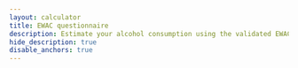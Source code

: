```yaml
---
layout: calculator
title: EWAC questionnaire 
description: Estimate your alcohol consumption using the validated EWAC tool <span class="badge badge-warning">experimental</span>
hide_description: true
disable_anchors: true
---
```



<div class="container">
    <div class="row">
        <main class="col-12 layout-page__main">
            <!--  <section class="mobile-toc border mb-3 p-3 d-md-none">
                  <div class="d-flex align-items-center">
                      <h2 class="mb-0">Table of Contents</h2>

                      <button
                              class="js-only ml-2 toggle-toc"
                              aria-controls="mobileTOC"
                              aria-label="Toggle table of contents"
                              aria-expanded="true"
                      >
                          <span aria-hidden="true" data-role="toggle">Hide</span>
                      </button>
                  </div>


                  <ul id="mobileTOC" class="js-toc mb-0 mt-2">
                      <li><a href="#how-often-do-you-have-a-drink-containing-alcohol">How often do you have a drink
                          containing alcohol?</a></li>
                      <li><a href="#how-many-units-of-alcohol-do-you-have-on-a-typical-day-when-you-are-drinking">How many
                          units of alcohol do you have on a typical day when you are drinking?</a></li>
                      <li><a href="#how-often-have-you-had-6-or-more-units-on-a-single-occasion-in-the-last-year">How
                          often have you had 6 or more units on a single occasion in the last year?</a>
                          <ul>
                              <li><a href="#results-header">Your results</a></li>
                          </ul>
                      </li>
                  </ul>


              </section>-->

            <section class="scope-markdown questionary_scope">
                <div class="screen1">
                    <p class="lead">To estimate your weekly alcohol consumption, please
                        answer these
                        three questions about the alcohol you have drunk <strong>in the
                            last six months</strong>.
                    </p>
                    <div class="btn-start btn-group mr-2" role="group">
                        <button type="button" class="btn btn-primary">Start</button>
                    </div>
                    <p class="lead notice"><strong>PRIVACY NOTE</strong> 
                     <ul class="lead notice">
                       <li>Responses are anonymous.</li>
                       <li>No data are stored.</li>
                       <li>Responses and results are cleared on form reset or close of browser window.</li>                   
                     </ul>
                     </p>
                </div>
                <div class="questionnaire_steps">
                    <div class="questionnaire_step_navigation">
                        <div class="progress_bar"></div>
                        <div class="btn-group mr-2 btn-group-prev" role="group">
                            <button type="button" class="btn btn-secondary">Previous
                            </button>
                        </div>
                    </div>
                    <div class="questionnaire_step questionnaire_step1">

                        <h2 id="how-often-do-you-have-a-drink-containing-alcohol">How
                            often do you have a
                            drink
                            containing
                            alcohol?</h2>

                        <div id="audit1" class="btn-toolbar" role="toolbar"
                             aria-label="AUDIT-1">
                            <div class="btn-group mr-2" role="group" aria-label="Never">
                                <button type="button" class="btn btn-secondary"
                                        data-value="0" data-gram="0"
                                        data-score="0">Never
                                </button>
                            </div>
                            <div class="btn-group mr-2" role="group" aria-label="Monthly">
                                <button type="button" class="btn btn-secondary"
                                        data-value="0.182514395"
                                        data-gram="0.1825144" data-score="1">
                                    Monthly
                                    or less
                                </button>
                            </div>
                            <div class="btn-group mr-2" role="group"
                                 aria-label="2-4 per month">
                                <button type="button" class="btn btn-secondary"
                                        data-value="0.562226488"
                                        data-gram="0.5622265" data-score="2">2 to
                                    4 times<br/>per month
                                </button>
                            </div>
                            <div class="btn-group mr-2" role="group"
                                 aria-label="2-3 per week">
                                <button type="button" class="btn btn-secondary"
                                        data-value="1.613992322"
                                        data-gram="1.6139923" data-score="3">2 to
                                    3 times<br/>per week
                                </button>
                            </div>
                            <div class="btn-group mr-2" role="group"
                                 aria-label="4-5 per week">
                                <button type="button" class="btn btn-secondary"
                                        data-value="3.325278311"
                                        data-gram="3.3252783" data-score="4">4
                                    to 5 times<br/>per week
                                </button>
                            </div>
                            <div class="btn-group mr-2" role="group"
                                 aria-label="6+ per week">
                                <button type="button" class="btn btn-secondary"
                                        data-value="5.179923225"
                                        data-gram="5.1799232" data-score="4">6
                                    or more times<br/>per week
                                </button>
                            </div>
                        </div>
                    </div>
                    <div class="questionnaire_step questionnaire_step2">

                        <h2 id="how-many-units-of-alcohol-do-you-have-on-a-typical-day-when-you-are-drinking">
                            How many
                            units of
                            alcohol do you have on a typical day when you are
                            drinking?</h2>

                        <div id="audit2" class="btn-toolbar" role="toolbar"
                             aria-label="AUDIT-2">
                            <div class="btn-group mr-2" role="group">
                                <button type="button" class="btn btn-secondary"
                                        data-value="0.046487524"
                                        data-gram="19.376" data-score="0">1 to
                                    2
                                </button>
                            </div>
                            <div class="btn-group mr-2" role="group">
                                <button type="button" class="btn btn-secondary"
                                        data-value="0.083339731"
                                        data-gram="34.736" data-score="1">3 to
                                    4
                                </button>
                            </div>
                            <div class="btn-group mr-2" role="group">
                                <button type="button" class="btn btn-secondary"
                                        data-value="0.112130518"
                                        data-gram="46.736" data-score="2">5 to
                                    6
                                </button>
                            </div>
                            <div class="btn-group mr-2" role="group">
                                <button type="button" class="btn btn-secondary"
                                        data-value="0.132264875"
                                        data-gram="55.128" data-score="3">7 to
                                    9
                                </button>
                            </div>
                            <div class="btn-group mr-2" role="group">
                                <button type="button" class="btn btn-secondary"
                                        data-value="0.185604607"
                                        data-gram="77.36" data-score="4">10 to
                                    12
                                </button>
                            </div>
                            <div class="btn-group mr-2" role="group">
                                <button type="button" class="btn btn-secondary"
                                        data-value="0.186660269"
                                        data-gram="77.8" data-score="4">13 to
                                    15
                                </button>
                            </div>
                            <div class="btn-group mr-2" role="group">
                                <button type="button" class="btn btn-secondary"
                                        data-value="0.342264875"
                                        data-gram="142.656" data-score="4">16 or
                                    more
                                </button>
                            </div>
                        </div>
                        
                        {% include_relative alcohol_key.html %}
                        
                    </div>
                    <div class="questionnaire_step questionnaire_step3">

                        <h2 id="how-often-have-you-had-6-or-more-units-on-a-single-occasion-in-the-last-year">
                            How often
                            have you
                            had 6 or more units on a single occasion in the last
                            year?</h2>

                        <div id="audit3" class="btn-toolbar" role="toolbar"
                             aria-label="AUDIT-3">
                            <div class="btn-group mr-2" role="group">
                                <button type="button" class="btn btn-secondary"
                                        data-value="0.542456814"
                                        data-gram="4.339591" data-score="0">
                                    Never
                                </button>
                            </div>
                            <div class="btn-group mr-2" role="group">
                                <button type="button" class="btn btn-secondary"
                                        data-value="1.875489443"
                                        data-gram="15.003914" data-score="1">Less
                                    than monthly
                                </button>
                            </div>
                            <div class="btn-group mr-2" role="group">
                                <button type="button" class="btn btn-secondary"
                                        data-value="3.656180422"
                                        data-gram="29.249415" data-score="2">
                                    Monthly
                                </button>
                            </div>
                            <div class="btn-group mr-2" role="group">
                                <button type="button" class="btn btn-secondary"
                                        data-value="7.804548944"
                                        data-gram="62.43639155" data-score="3">
                                    Weekly
                                </button>
                            </div>
                            <div class="btn-group mr-2" role="group">
                                <button type="button" class="btn btn-secondary"
                                        data-value="32.26648752"
                                        data-gram="258.132163" data-score="4">
                                    Daily or almost daily
                                </button>
                            </div>
                        </div>
                        {% include_relative alcohol_key.html %}
                    </div>

                </div>
                <div class="questionnaire_results">

                    <div id="ewac-results-box" class="bd-callout bd-callout-info">
                        <h3 id="results-header">Your results</h3>
                        <p>Your answers suggest you may be consuming an average:</p>
                        <div id="ewac-results" class="d-flex">
                            <div class="p-2 flex-grow-1" align="center"><span
                                    class="results_ukunits">X</span>
                                <span aria-label="units per week">units/week</span>
                            </div>
                            <div class="align-bottom"> or</div>
                            <div class="p-2 flex-grow-1" align="center"><span
                                    class="results_grams">Y</span> <span aria-label="grams per week">g/week</span>
                            </div>
                        </div>
                        <p class="auditc">AUDIT-C score: <span class="results_auditc"></span></p>
                        <div class="btn-reset btn-group mr-2" role="group">
                            <button type="button" class="btn btn-primary">Reset</button>
                        </div>
                    </div>
                    
                    {% include_relative alcohol_key.html %}
                </div>
                
                


            </section>
        </main>

        <!--<aside class="col-md-3 layout-page__sidebar d-none d-md-block hidden-print">

            <nav id="page-toc" class="page-sidebar">


                <ul class="list-unstyled pl-0">
                    <li><a href="#how-often-do-you-have-a-drink-containing-alcohol" class="nav-link px-3 py-1">How often
                        do you have a drink containing alcohol?</a></li>
                    <li><a href="#how-many-units-of-alcohol-do-you-have-on-a-typical-day-when-you-are-drinking"
                           class="nav-link px-3 py-1">How many units of alcohol do you have on a typical day when you
                        are drinking?</a></li>
                    <li><a href="#how-often-have-you-had-6-or-more-units-on-a-single-occasion-in-the-last-year"
                           class="nav-link px-3 py-1">How often have you had 6 or more units on a single occasion in the
                        last year?</a>
                        <ul>
                            <li><a href="#results-header" class="nav-link px-3 py-1">Your results</a></li>
                        </ul>
                    </li>
                </ul>


                <a class="px-3 text-muted" href="#top">
                    <small>Back to top</small>
                </a>
            </nav>


        </aside>-->
    </div>
</div>

